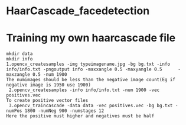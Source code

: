# HaarCascade_facedetection
# Training my own haarcascade file
    mkdir data 
    mkdir info
    1.opencv_createsamples -img typeimagename.jpg -bg bg.txt -info info/info.txt -pngoutput info -maxxangle 0.5 -maxyangle 0.5      -   maxzangle 0.5 -num 1900 
    The numimages should be less than the negative image count(Eg if negative image is 1950 use 1900)
     2.opencv_createsamples -info info/info.txt -num 1900 -vec positives.vec 
    To create positive vector files
     3.opencv_traincascade -data data -vec positives.vec -bg bg.txt -numPos 1800 -numNeg 900 -numstages 12
    Here the positive must higher and negatives must be half
